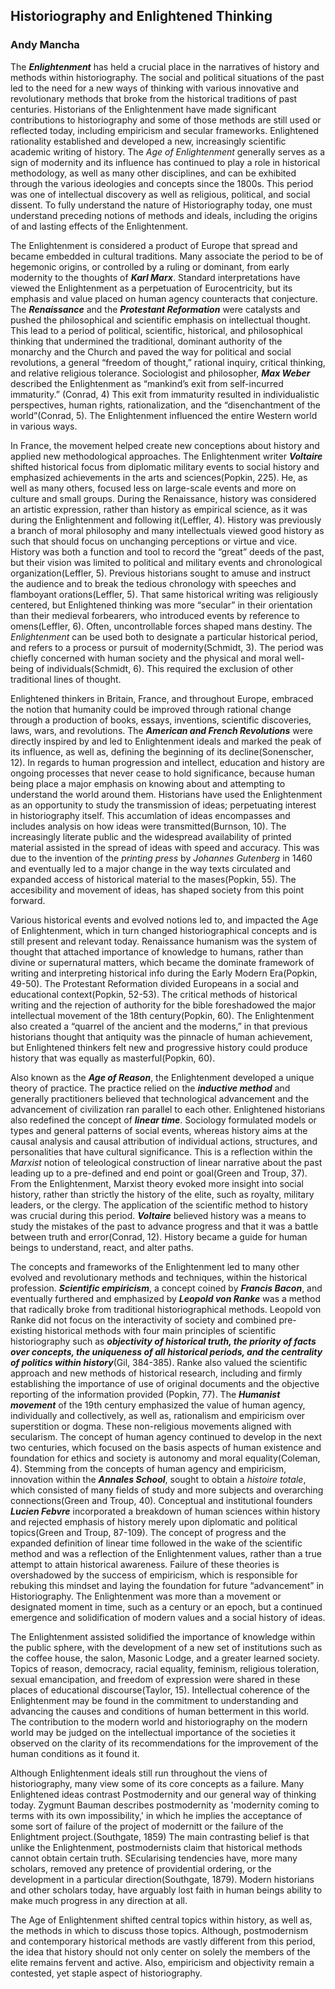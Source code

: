 ## Historiography and Enlightened Thinking

### Andy Mancha

   The **_Enlightenment_** has held a crucial place in the narratives of history and methods within historiography. The social and political situations of the past led to the need for a new ways of thinking with various innovative and revolutionary methods that broke from the historical traditions of past centuries. Historians of the Enlightenment have made significant contributions to historiography and some of those methods are still used or reflected today, including empiricism and secular frameworks. Enlightened rationality established and developed a new, increasingly scientific academic writing of history. The *Age of Enlightenment* generally serves as a sign of modernity and its influence has continued to play a role in historical methodology, as well as many other disciplines, and can be exhibited through the various ideologies and concepts since the 1800s. This period was one of intellectual discovery as well as religious, political, and social dissent. To fully understand the nature of Historiography today, one must understand preceding notions of methods and ideals, including the origins of and lasting effects of the Enlightenment. 

 
 The Enlightenment is considered a product of Europe that spread and became embedded in cultural traditions. Many associate the period to be of hegemonic origins, or controlled by a ruling or dominant, from early modernity to the thoughts of **_Karl Marx_**. Standard interpretations have viewed the Enlightenment as a perpetuation of Eurocentricity, but its emphasis and value placed on human agency counteracts that conjecture. The **_Renaissance_** and the **_Protestant Reformation_** were catalysts and pushed the philosophical and scientific emphasis on intellectual thought. This lead to a period of political, scientific, historical, and philosophical thinking that undermined the traditional, dominant authority of the monarchy and the Church and paved the way for political and social revolutions, a general “freedom of thought,” rational inquiry, critical thinking, and relative religious tolerance. Sociologist and philosopher, **_Max Weber_** described the Enlightenment as “mankind’s exit from self-incurred immaturity.” (Conrad, 4) This exit from immaturity resulted in individualistic perspectives, human rights, rationalization, and the “disenchantment of the world”(Conrad, 5). The Enlightenment influenced the entire Western world in various ways.

  
  In France, the movement helped create new conceptions about history and applied new methodological approaches. The Enlightenment writer **_Voltaire_** shifted historical focus from diplomatic military events to social history and emphasized achievements in the arts and sciences(Popkin, 225). He, as well as many others, focused less on large-scale events and more on culture and small groups. During the Renaissance, history was considered an artistic expression, rather than history as empirical science, as it was during the Enlightenment and following it(Leffler, 4). History was previously a branch of moral philosophy and many intellectuals viewed good history as such that should focus on unchanging perceptions or virtue and vice.  History was both a function and tool to record the “great” deeds of the past, but their vision was limited to political and military events and chronological organization(Leffler, 5). Previous historians sought to amuse and instruct the audience and to break the tedious chronology with speeches and flamboyant orations(Leffler, 5). That same historical writing was religiously centered, but Enlightened thinking was more “secular” in their orientation than their medieval forbearers, who introduced events by reference to omens(Leffler, 6). Often, uncontrollable forces shaped mans destiny. The *Enlightenment* can be used both to designate a particular historical period, and refers to a process or pursuit of modernity(Schmidt, 3). The period was chiefly concerned with human society and the physical and moral well-being of individuals(Schmidt, 6). This required the exclusion of other traditional lines of thought.
   
   Enlightened thinkers in Britain, France, and throughout Europe, embraced the notion that humanity could be improved through rational change through a production of books, essays, inventions, scientific discoveries, laws, wars, and revolutions. The **_American and French Revolutions_** were directly inspired by and led to Enlightenment ideals and marked the peak of its influence, as well as, defining the beginning of its decline(Sonenscher, 12). In regards to human progression and intellect, education and history are ongoing processes that never cease to hold significance, because human being place a major emphasis on knowing about and attempting to understand the world around them. Historians have used the Enlightenment as an opportunity to study the transmission of ideas; perpetuating interest in historiography itself. This accumlation of ideas encompasses and includes analysis on how ideas were transmitted(Burnson, 10). The increasingly literate public and the widespread availability of printed material assisted in the spread of ideas with speed and accuracy. This was due to the invention of the *printing press* by *Johannes Gutenberg* in 1460 and eventually led to a major change in the way texts circulated and expanded access of historical material to the mases(Popkin, 55). The accesibility and movement of ideas, has shaped society from this point forward.

  
  Various historical events and evolved notions led to, and impacted the Age of Enlightenment, which in turn changed historiographical concepts and is still present and relevant today. Renaissance humanism was the system of thought that attached importance of knowledge to humans, rather than divine or supernatural matters, which became the dominate framework of writing and interpreting historical info during the Early Modern Era(Popkin, 49-50). The Protestant Reformation divided Europeans in a social and educational context(Popkin, 52-53). The critical methods of historical writing and the rejection of authority for the bible foreshadowed the major intellectual movement of the 18th century(Popkin, 60). The Enlightenment also created a “quarrel of the ancient and the moderns,” in that previous historians thought that antiquity was the pinnacle of human achievement, but Enlightened thinkers felt new and progressive history could produce history that was equally as masterful(Popkin, 60).

  
  Also known as the **_Age of Reason_**, the Enlightenment developed a unique theory of practice. The practice relied on the **_inductive method_** and generally practitioners believed that technological advancement and the advancement of civilization ran parallel to each other. Enlightened historians also redefined the concept of **_linear time_**. Sociology formulated models or types and general patterns of social events, whereas history aims at the causal analysis and causal attribution of individual actions, structures, and personalities that have cultural significance. This is a reflection within the *Marxist* notion of teleological construction of linear narrative about the past leading up to a pre-defined and end point or goal(Green and Troup, 37). From the Enlightenment, Marxist theory evoked more insight into social history, rather than strictly the history of the elite, such as royalty, military leaders, or the clergy. The application of the scientific method to history was crucial during this period. **_Voltaire_** believed history was a means to study the mistakes of the past to advance progress and that it was a battle between truth and error(Conrad, 12). History became a guide for human beings to understand, react, and alter paths.

   
   The concepts and frameworks of the Enlightenment led to many other evolved and revolutionary methods and techniques, within the historical profession. **_Scientific empiricism_**, a concept coined by **_Francis Bacon_**, and eventually furthered and emphasized by **_Leopold von Ranke_** was a method that radically broke from traditional historiographical methods. Leopold von Ranke did not focus on the interactivity of society and combined pre-existing historical methods with four main principles of scientific historiography such as **_objectivity of historical truth, the priority of facts over concepts, the uniqueness of all historical periods, and the centrality of politics within history_**(Gil, 384-385). Ranke also valued the scientific approach and new methods of historical research, including and firmly establishing the importance of use of original documents and the objective reporting of the information provided (Popkin, 77). The **_Humanist movement_** of the 19th century emphasized the value of human agency, individually and collectively, as well as, rationalism and empiricism over superstition or dogma. These non-religious movements aligned with secularism. The concept of human agency continued to develop in the next two centuries, which focused on the basis aspects of human existence and foundation for ethics and society is autonomy and moral equality(Coleman, 4). Stemming from the concepts of human agency and empiricism, innovation within the **_Annales School_**, sought to obtain a *histoire totale*, which consisted of many fields of study and more subjects and overarching connections(Green and Troup, 40). Conceptual and institutional founders **_Lucien Febvre_** incorporated a breakdown of human sciences within history and rejected emphasis of history merely upon diplomatic and political topics(Green and Troup, 87-109). The concept of progress and the expanded definition of linear time followed in the wake of the scientific method and was a reflection of the Enlightenment values, rather than a true attempt to attain historical awareness. Failure of these theories is overshadowed by the success of empiricism, which is responsible for rebuking this mindset and laying the foundation for future “advancement” in Historiography. The Enlightenment was more than a movement or designated moment in time, such as a century or an epoch, but a continued emergence and solidification of modern values and a social history of ideas. 

   
   The Enlightenment assisted solidified the importance of knowledge within the public sphere, with the development of a new set of institutions such as the coffee house, the salon, Masonic Lodge, and a greater learned society. Topics of reason, democracy, racial equality, feminism, religious toleration, sexual emancipation, and freedom of expression were shared in these places of educational discourse(Taylor, 15). Intellectual coherence of the Enlightenment may be found in the commitment to understanding and advancing the causes and conditions of human betterment in this world. The contribution to the modern world and historiography on the modern world may be judged on the intellectual importance of the societies it observed on the clarity of its recommendations for the improvement of the human conditions as it found it. 

   Although Enlightenment ideals still run throughout the viens of historiography, many view some of its core concepts as a failure. Many Enlightened ideas contrast Postmodernity and our general way of thinking today. Zygmunt Bauman describes postmodernity as 'modernity coming to terms with its own impossibility,' in which he implies the acceptance of some sort of failure of the project of modernitt or the failure of the Enlightment project.(Southgate, 1859) The main contrasting belief is that unlike the Enlightenment, postmodernists claim that historical methods cannot obtain certain truth. SEcularising tendencies have, more many scholars, removed any pretence of providential ordering, or the development in a particular direction(Southgate, 1879). Modern historians and other scholars today, have arguably lost faith in human beings ability to make much progress in any direction at all. 
  
  The Age of Enlightenment shifted central topics within history, as well as, the methods in which to discuss those topics. Although, postmodernism and contemporary historical methods are vastly different from this period, the idea that history should not only center on solely the members of the elite remains fervent and active. Also, empiricism and objectivity remain a contested, yet staple aspect of historiography. 
